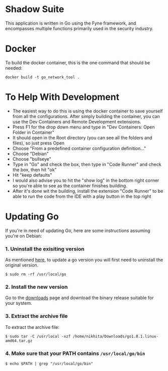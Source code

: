 # Shadow Suite
This application is written in Go using the Fyne framework, and encompasses multiple functions primarily used in the security industry.

# Docker
To build the docker container, this is the one command that should be needed:
```
docker build -t go_network_tool .
```

# To Help With Development
- The easiest way to do this is using the docker container to save yourself from all the configurations. After simply building the container, you can use the Dev Containers and Remote Development extensions.
- Press F1 for the drop down menu and type in "Dev Containers: Open Folder in Container"
- It should open in the Root directory (you can see all the folders and files), so just press Open
- Choose "From a predefined container configuration definition..."
- Choose "Debian"
- Choose "bullseye"
- Type in "Go" and check the box, then type in "Code Runner" and check the box, then hit "ok"
- Hit "keep defaults"
- I would also advise you to hit the "show log" in the bottom right corner so you're able to see as the container finishes building.
- After it's done wit the building, install the extension "Code Runner" to be able to run the code from the IDE with a play button in the top right

# Updating Go
If you're in need of updating Go, here are some instructions assuming you're on Debian:
### 1. Uninstall the exisiting version
As mentioned [here](https://golang.org/doc/install#install), to update a go version you will first need to uninstall the original version.
```
$ sudo rm -rf /usr/local/go
```

### 2. Install the new version
Go to the [downloads](https://golang.org/dl/) page and download the binary release suitable for your system.

### 3. Extract the archive file
To extract the archive file:
```
$ sudo tar -C /usr/local -xzf /home/nikhita/Downloads/go1.8.1.linux-amd64.tar.gz
```

### 4. Make sure that your PATH contains `/usr/local/go/bin`
```
$ echo $PATH | grep "/usr/local/go/bin"
```
